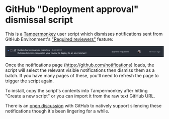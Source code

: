 # GitHub "Deployment approval" dismissal script

This is a [Tampermonkey](https://www.tampermonkey.net/) user script which dismisses
notifications sent from GitHub Environment's ["Required reviewers"](https://docs.github.com/en/actions/managing-workflow-runs-and-deployments/managing-deployments/reviewing-deployments) feature:

!["approval requested" notification](docs/assets/notification.png)

Once the notifications page (https://github.com/notifications) loads, the script
will select the relevant visible notifications then dismiss them as a batch. If you
have many pages of these, you'll need to refresh the page to trigger the
script again.

To install, copy the script's contents into Tampermonkey after
hitting "Create a new script" or you can import it from the raw text GitHub URL.

There is an [open discussion](https://github.com/orgs/community/discussions/14564) with GitHub to natively support silencing these notifications though it's been lingering for a while.
